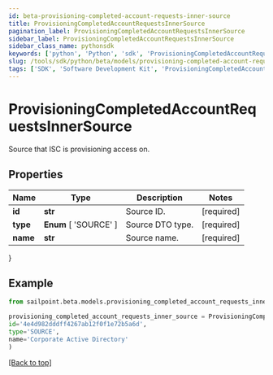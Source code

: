 ```yaml
---
id: beta-provisioning-completed-account-requests-inner-source
title: ProvisioningCompletedAccountRequestsInnerSource
pagination_label: ProvisioningCompletedAccountRequestsInnerSource
sidebar_label: ProvisioningCompletedAccountRequestsInnerSource
sidebar_class_name: pythonsdk
keywords: ['python', 'Python', 'sdk', 'ProvisioningCompletedAccountRequestsInnerSource', 'BetaProvisioningCompletedAccountRequestsInnerSource'] 
slug: /tools/sdk/python/beta/models/provisioning-completed-account-requests-inner-source
tags: ['SDK', 'Software Development Kit', 'ProvisioningCompletedAccountRequestsInnerSource', 'BetaProvisioningCompletedAccountRequestsInnerSource']
---
```


# ProvisioningCompletedAccountRequestsInnerSource

Source that ISC is provisioning access on.

## Properties

Name | Type | Description | Notes
------------ | ------------- | ------------- | -------------
**id** | **str** | Source ID. | [required]
**type** |  **Enum** [  'SOURCE' ] | Source DTO type. | [required]
**name** | **str** | Source name. | [required]
}

## Example

```python
from sailpoint.beta.models.provisioning_completed_account_requests_inner_source import ProvisioningCompletedAccountRequestsInnerSource

provisioning_completed_account_requests_inner_source = ProvisioningCompletedAccountRequestsInnerSource(
id='4e4d982dddff4267ab12f0f1e72b5a6d',
type='SOURCE',
name='Corporate Active Directory'
)

```
[[Back to top]](#) 

